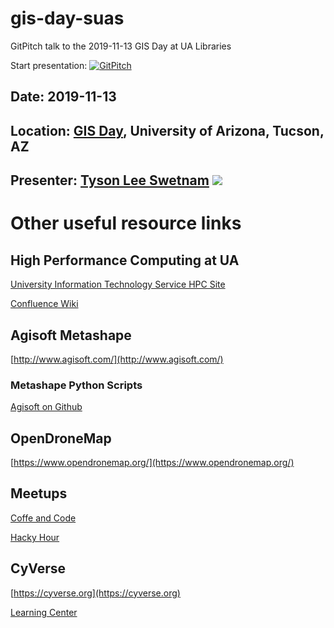 # gis-day-suas

GitPitch talk to the 2019-11-13 GIS Day at UA Libraries

Start presentation: [![GitPitch](https://gitpitch.com/assets/badge.svg)](https://gitpitch.com/tyson-swetnam/gis-day-suas/master) 

## Date: 2019-11-13

## Location: [GIS Day](https://libguides.library.arizona.edu/GIS/GISDay2019), University of Arizona, Tucson, AZ

## Presenter: [Tyson Lee Swetnam](http://tyson-swetnam.github.io/) [![](https://orcid.org/sites/default/files/images/orcid_16x16.png)](http://orcid.org/0000-0002-6639-7181)

# Other useful resource links

## High Performance Computing at UA

[University Information Technology Service HPC Site](https://it.arizona.edu/service/high-performance-computing)

[Confluence Wiki](https://public.confluence.arizona.edu/display/UAHPC)

## Agisoft Metashape

[http://www.agisoft.com/](http://www.agisoft.com/)

### Metashape Python Scripts

[Agisoft on Github](https://github.com/agisoft-llc)

## OpenDroneMap

[https://www.opendronemap.org/](https://www.opendronemap.org/)

## Meetups

[Coffe and Code](https://www.meetup.com/ResBazAZ/events/jjhjhqyzgbnc/)

[Hacky Hour](https://www.meetup.com/ResBazAZ/events/mlvrdqyzhbvb/)


## CyVerse

[https://cyverse.org](https://cyverse.org)

[Learning Center](https://learning.cyverse.org)
